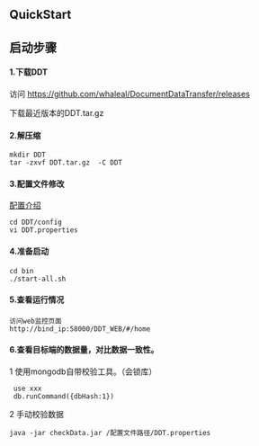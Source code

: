 ## QuickStart

## 启动步骤

#### 1.下载DDT

  访问 https://github.com/whaleal/DocumentDataTransfer/releases

  下载最近版本的DDT.tar.gz

#### 2.解压缩

```
mkdir DDT
tar -zxvf DDT.tar.gz  -C DDT
```

#### 3.配置文件修改
[配置介绍](./Configuring.md)

```
cd DDT/config
vi DDT.properties
```


#### 4.准备启动

```
cd bin
./start-all.sh
```

#### 5.查看运行情况

```
访问web监控页面
http://bind_ip:58000/DDT_WEB/#/home
```


#### 6.查看目标端的数据量，对比数据一致性。

1 使用mongodb自带校验工具。（会锁库）

```
 use xxx
 db.runCommand({dbHash:1})
 ```

2 手动校验数据
```
java -jar checkData.jar /配置文件路径/DDT.properties
```
